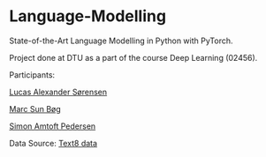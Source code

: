 # Language-Modelling
State-of-the-Art Language Modelling in Python with PyTorch.

Project done at DTU as a part of the course Deep Learning (02456).  

Participants: 

[Lucas Alexander Sørensen](https://github.com/lucasalexsorensen)

[Marc Sun Bøg](https://github.com/MarcMarabou)

[Simon Amtoft Pedersen](https://github.com/simonamtoft)


Data Source: [Text8 data](https://deepai.org/dataset/text8?fbclid=IwAR3bHeLuM-Q-qrRhJvD8oEMLliSN4-Odgra7vMRofvRCiaTD2IGVb7LdX48)
